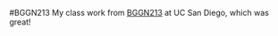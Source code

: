 #BGGN213
My class work from [BGGN213](https://bioboot.github.io/bggn213_F24/) at UC San Diego, which was great!


